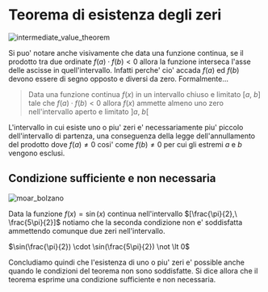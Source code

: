 # Teorema di esistenza degli zeri  

![intermediate_value_theorem](https://github.com/user-attachments/assets/52e9ee12-7012-4d81-a58f-236646dc30b5)

Si puo' notare anche visivamente che data una funzione continua, se il prodotto tra due ordinate $f(a)\cdot f(b) \lt 0$ allora la funzione interseca l'asse delle ascisse in quell'intervallo. Infatti perche' cio' accada $f(a)$ ed $f(b)$ devono essere di segno opposto e diversi da zero. Formalmente...  

> Data una funzione continua $f(x)$ in un intervallo chiuso e limitato $[a,\ b]$ tale che $f(a)\cdot f(b) \lt 0$ allora $f(x)$ ammette almeno uno zero nell'intervallo aperto e limitato $]a,\ b[$

L'intervallo in cui esiste uno o piu' zeri e' necessariamente piu' piccolo dell'intervallo di partenza, una conseguenza della legge dell'annullamento del prodotto dove $f(a) \ne 0$ cosi' come $f(b) \ne 0$ per cui gli estremi $a$ e $b$ vengono esclusi.  

## Condizione sufficiente e non necessaria  

![moar_bolzano](https://github.com/user-attachments/assets/dfe0db6b-a756-471e-ab65-b8036ac299c0)  

Data la funzione $f(x) = \sin(x)$ continua nell'intervallo $[\frac{\pi}{2},\ \frac{5\pi}{2}]$ notiamo che la seconda condizione non e' soddisfatta ammettendo comunque due zeri nell'intervallo.  

$\sin(\frac{\pi}{2}) \cdot \sin(\frac{5\pi}{2}) \not \lt 0$  

Concludiamo quindi che l'esistenza di uno o piu' zeri e' possible anche quando le condizioni del teorema non sono soddisfatte. Si dice allora che il teorema esprime una condizione sufficiente e non necessaria.  
